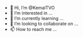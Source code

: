 - 👋 Hi, I’m @KemalTVO
- 👀 I’m interested in ...
- 🌱 I’m currently learning ...
- 💞️ I’m looking to collaborate on ...
- 📫 How to reach me ...

<!---
KemalTVO/KemalTVO is a ✨ special ✨ repository because its `README.md` (this file) appears on your GitHub profile.
You can click the Preview link to take a look at your changes.
--->
